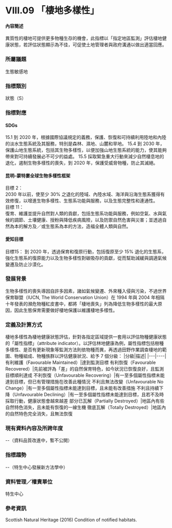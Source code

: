 # VIII.09 「棲地多樣性」

<script type="text/javascript" src="http://cdn.mathjax.org/mathjax/latest/MathJax.js?config=TeX-AMS-MML_HTMLorMML"></script>

#### 內容簡述
異質性的棲地可提供更多物種生存的機會，此指標以「指定地區監測」評估棲地健康狀態，若評估狀態顯示為不佳，可促使土地管理者與政府溝通以做出適當回應。

### 所屬議題
生態敏感地
### 指標類別
狀態（S）
### 指標對應
#### SDGs
15.1
到 2020 年，根據國際協議規定的義務，保護、恢復和可持續利用陸地和內陸的淡水生態系統及其服務，特別是森林、濕地、山麓和旱地。
15.4
到 2030 年，保護山地生態系統，包括其生物多樣性，以便加強山地生態系統的能力，使其能夠帶來對可持續發展必不可少的益處。
15.5
採取緊急重大行動來減少自然棲息地的退化，遏制生物多樣性的喪失，到 2020 年，保護受威脅物種，防止其滅絕。
#### 昆明–蒙特婁全球生物多樣性框架
目標 2： <br>
2030 年以前，使至少 30% 之退化的陸域、內陸水域、海洋與沿海生態系獲得有效修復，以增進生物多樣性、生態系功能與服務，以及生態完整性和連通性。<br>
目標 11：<br>
復育、維護並提升自然對人類的貢獻，包括生態系功能與服務，例如空氣、水與氣候的調節、土壤健康、授粉與降低疾病風險，以及防禦自然危害與災害；並透過自然為本的解方及／或生態系為本的方法，造福全體人類與自然。<br>
#### 愛知目標
目標15：
到 2020 年，透過保育和復原行動，包括復原至少 15% 退化的生態系，強化生態系的復原能力以及生物多樣性對碳吸存的貢獻，從而幫助減緩與調適氣候變遷及防止沙漠化。
### 發展背景
生物多樣性的喪失導因自許多因素，諸如氣候變遷、外來種入侵與污染，不過世界保育聯盟（IUCN, The World Conservation Union）在 1994 年與 2004 年相隔十年發表的瀕危物種紅皮書中，都將「棲地喪失」列為降低生物多樣性的最大原因，因此生態保育需要做好棲地保護以維護棲地多樣性。
### 定義及計算方式
棲地多樣性為棲地健康狀態評估，針對各指定區域提供一套用以評估物種健康狀態的「屬性指標」（attribute indicator）。以評估林地健康為例，屬性指標包括樹種多樣性、是否有更新現象等監測方法則依物種而異，再透過田野作業調查棲地的範圍、物種組成、物種族群以評估健康狀況、給予 7 個分級：
|分級|描述|
|---|----|
有利維護（Favourable Maintained）|達到監測目標
有利恢復（Favourable Recovered）|先前被評為「差」的自然保育特色，如今狀況已恢復良好，且監測目標順利達成
不利恢復（Unfavourable Recovering）|有一至多個屬性指標未能達到目標，但已有管理措施在改善此種情況
不利且無法改變（Unfavourable No Change）|有一至多個屬性指標未能達到目標，且未能有改善措施
不利且持續下降（Unfavourable Declining）|有一至多個屬性指標未能達到目標，且若不及時採取行動，健康狀態會越來越差
部分已瓦解（Partially Destroyed）|地區內有些自然特色消失，且未能有恢復的一線生機
徹底瓦解（Totally Destroyed）|地區內的自然特色完全消失，且無法恢復
### 現有資料內容及所跨年度
--（資料品質改進中，暫不公開）
### 指標趨勢
--（特生中心發展新方法學中）
### 資料管理／權責單位
特生中心
### 參考資訊
Scottish Natural Heritage (2016) Condition of notified habitats.
